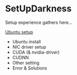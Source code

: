 # SetUpDarkness

Setup experience gathers here...

[Ubuntu setup](Tips/setup_ubuntu.md) 

- Ubuntu install
- NIC driver setup
- CUDA (& nvidia-driver)
- CUDNN
- Other setting
- Error & Solutions
